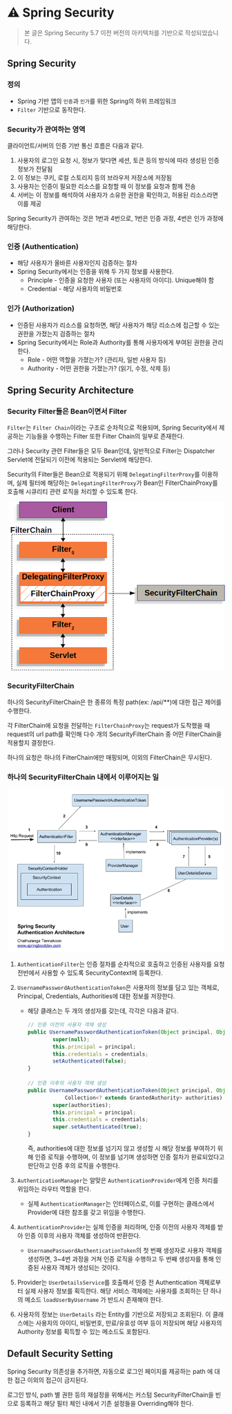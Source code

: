 # ⚠ Spring Security

> 본 글은 Spring Security 5.7 이전 버전의 아키텍처를 기반으로 작성되었습니다.


## Spring Security

### 정의

- Spring 기반 앱의 `인증`과 `인가`를 위한 Spring의 하위 프레임워크
- `Filter` 기반으로 동작한다.

### Security가 관여하는 영역

클라이언트/서버의 인증 기반 통신 흐름은 다음과 같다.

1. 사용자의 로그인 요청 시, 정보가 맞다면 세션, 토큰 등의 방식에 따라 생성된 인증 정보가 전달됨
2. 이 정보는 쿠키, 로컬 스토리지 등의 브라우저 저장소에 저장됨
3. 사용자는 인증이 필요한 리소스를 요청할 때 이 정보를 요청과 함께 전송
4. 서버는 이 정보를 해석하여 사용자가 소유한 권한을 확인하고, 허용된 리소스라면 이를 제공

Spring Security가 관여하는 것은 1번과 4번으로, 1번은 인증 과정, 4번은 인가 과정에 해당한다.

### 인증 (Authentication)

- 해당 사용자가 올바른 사용자인지 검증하는 절차
- Spring Security에서는 인증을 위해 두 가지 정보를 사용한다.
    - Principle - 인증을 요청한 사용자 (또는 사용자의 아이디). Unique해야 함
    - Credential - 해당 사용자의 비밀번호

### 인가 (Authorization)

- 인증된 사용자가 리소스를 요청하면, 해당 사용자가 해당 리소스에 접근할 수 있는 권한을 가졌는지 검증하는 절차
- Spring Security에서는 Role과 Authority를 통해 사용자에게 부여된 권한을 관리한다.
    - Role - 어떤 역할을 가졌는가? (관리자, 일반 사용자 등)
    - Authority - 어떤 권한을 가졌는가? (읽기, 수정, 삭제 등)

## Spring Security Architecture

### Security Filter들은 Bean이면서 Filter

`Filter`는 `Filter Chain`이라는 구조로 순차적으로 적용되며, Spring Security에서 제공하는 기능들을 수행하는 Filter 또한 Filter Chain의 일부로 존재한다.

그러나 Security 관련 Filter들은 모두 Bean인데, 일반적으로 Filter는 Dispatcher Servlet에 전달되기 이전에 적용되는 Servlet에 해당한다.

Security의 Filter들은 Bean으로 적용되기 위해 `DelegatingFilterProxy`를 이용하며, 실제 필터에 해당하는 `DelegatingFilterProxy`가 Bean인 FilterChainProxy를 호출해 시큐리티 관련 로직을 처리할 수 있도록 한다.

![Filter Chain](./imgs/filter-chain.png)

### SecurityFilterChain

하나의 SecurityFilterChain은 한 종류의 특정 path(ex: /api/**)에 대한 접근 제어를 수행한다.

각 FilterChain에 요청을 전달하는 `FilterChainProxy`는 request가 도착했을 때 request의 url path를 확인해 다수 개의 SecurityFilterChain 중 어떤 FilterChain을 적용할지 결정한다.

하나의 요청은 하나의 FilterChain에만 매핑되며, 이외의 FilterChain은 무시된다.

### 하나의 SecurityFilterChain 내에서 이루어지는 일

![Authentication Architecture](./imgs/authentication-architecture.png)

1. `AuthenticationFilter`는 인증 절차를 순차적으로 호출하고 인증된 사용자를 요청 전반에서 사용할 수 있도록 SecurityContext에 등록한다.
2. `UsernamePasswordAuthenticationToken`은 사용자의 정보를 담고 있는 객체로, Principal, Credentials, Authorities에 대한 정보를 저장한다.
    - 해당 클래스는 두 개의 생성자를 갖는데, 각각은 다음과 같다.
        
        ```jsx
        // 인증 이전의 사용자 객체 생성
        public UsernamePasswordAuthenticationToken(Object principal, Object credentials) {
        		super(null);
        		this.principal = principal;
        		this.credentials = credentials;
        		setAuthenticated(false);
        }
        
        // 인증 이후의 사용자 객체 생성
        public UsernamePasswordAuthenticationToken(Object principal, Object credentials,
        			Collection<? extends GrantedAuthority> authorities) {
        		super(authorities);
        		this.principal = principal;
        		this.credentials = credentials;
        		super.setAuthenticated(true);
        }
        ```
        
        즉, authorities에 대한 정보를 넘기지 않고 생성할 시 해당 정보를 부여하기 위해 인증 로직을 수행하며, 이 정보를 넘기며 생성하면 인증 절차가 완료되었다고 판단하고 인증 후의 로직을 수행한다.
        
3. `AuthenticationManager`는 알맞은 `AuthenticationProvider`에게 인증 처리를 위임하는 라우터 역할을 한다.
    - 실제 `AuthenticationManager`는 인터페이스로, 이를 구현하는 클래스에서 Provider에 대한 참조를 갖고 위임을 수행한다.
4. `AuthenticationProvider`는 실제 인증을 처리하며, 인증 이전의 사용자 객체를 받아 인증 이후의 사용자 객체를 생성하여 반환한다.
    - `UsernamePasswordAuthenticationToken`의 첫 번째 생성자로 사용자 객체를 생성하면, 3~4번 과정을 거쳐 인증 로직을  수행하고 두 번째 생성자를 통해 인증된 사용자 객체가 생성되는 것이다.
5. Provider는 `UserDetailsService`를 호출해서 인증 전 Authentication 객체로부터 실제 사용자 정보를 획득한다. 해당 서비스 객체에는 사용자를 조회하는 단 하나의 메소드 `loadUserByUsername` 가 반드시 존재해야 한다.
6. 사용자의 정보는 `UserDetails` 라는 Entity를 기반으로 저장되고 조회된다. 이 클래스에는 사용자의 아이디, 비밀번호, 만료/유효성 여부 등이 저장되며 해당 사용자의 Authority 정보를 획득할 수 있는 메소드도 포함된다.

## Default Security Setting

Spring Security 의존성을 추가하면, 자동으로 로그인 페이지를 제공하는 path 에 대한 접근 이외의 접근이 금지된다.

로그인 방식, path 별 권한 등의 재설정을 위해서는 커스텀 SecurityFilterChain을 빈으로 등록하고 해당 필터 체인 내에서 기존 설정들을 Overriding해야 한다.

